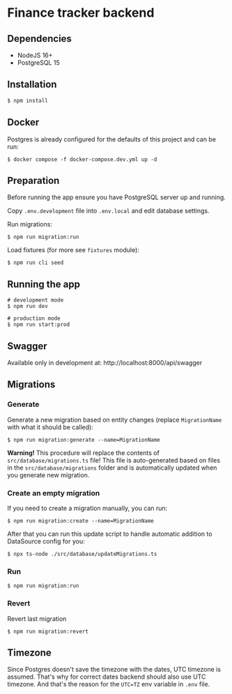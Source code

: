 # Finance tracker backend
## Dependencies

* NodeJS 16+
* PostgreSQL 15

## Installation

```bash
$ npm install
```

## Docker

Postgres is already configured for the defaults of this project and can be run:
```shell
$ docker compose -f docker-compose.dev.yml up -d
```

## Preparation

Before running the app ensure you have PostgreSQL server up and running.

Copy `.env.development` file into `.env.local` and edit database settings.

Run migrations:
```shell
$ npm run migration:run
```

Load fixtures (for more see `fixtures` module):
```shell
$ npm run cli seed
```

## Running the app

```shell
# development mode
$ npm run dev
```
```shell
# production mode
$ npm run start:prod
```

## Swagger

Available only in development at: http://localhost:8000/api/swagger

## Migrations

### Generate
Generate a new migration based on entity changes (replace `MigrationName` 
with what it should be called):

```shell
$ npm run migration:generate --name=MigrationName
```

**Warning!** This procedure will replace the contents of `src/database/migrations.ts` file!
This file is auto-generated based on files in the `src/database/migrations` folder and is automatically updated when you generate new migration.

### Create an empty migration
If you need to create a migration manually, you can run:

```shell
$ npm run migration:create --name=MigrationName
```

After that you can run this update script to handle automatic addition to DataSource config for you:

```shell
$ npx ts-node ./src/database/updateMigrations.ts
```

### Run
```shell
$ npm run migration:run
```

### Revert

Revert last migration
```shell
$ npm run migration:revert
```

## Timezone
Since Postgres doesn't save the timezone with the dates, UTC timezone is assumed.
That's why for correct dates backend should also use UTC timezone.
And that's the reason for the `UTC=TZ` env variable in `.env` file.